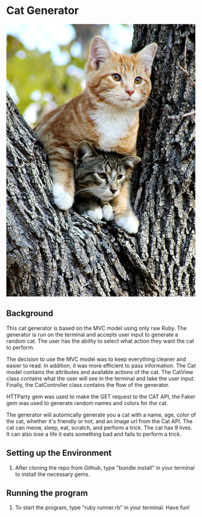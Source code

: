 # Cat Generator

![Alt text](img/cat_image.jpg)

## Background


This cat generator is based on the MVC model using only raw Ruby. The generator is run on the terminal and accepts user input to generate a random cat. The user has the ability to select what action they want the cat to perform. 


The decision to use the MVC model was to keep everything cleaner and easier to read. In addition, it was more efficient to pass information. The Cat model contains the attributes and available actions of the cat. The CatView class contains what the user will see in the terminal and take the user input. Finally, the CatController class contains the flow of the generator.  


HTTParty gem was used to make the GET request to the CAT API, the Faker gem was used to generate random names and colors for the cat. 


The generator will automically generate you a cat with a name, age, color of the cat, whether it's friendly or not, and an image url from the Cat API. The cat can meow, sleep, eat, scratch, and perform a trick. The cat has 9 lives. It can also lose a life it eats something bad and fails to perform a trick.   

## Setting up the Environment

1. After cloning the repo from Github, type "bundle install" in your terminal to install the necessary gems.

## Running the program

1. To start the program, type "ruby runner.rb" in your terminal. Have fun!